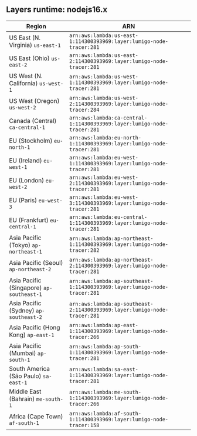 Layers runtime: nodejs16.x
----
| Region | ARN |
| --- | --- |
|US East (N. Virginia)  `us-east-1`|`arn:aws:lambda:us-east-1:114300393969:layer:lumigo-node-tracer:281`|
|US East (Ohio)  `us-east-2`|`arn:aws:lambda:us-east-2:114300393969:layer:lumigo-node-tracer:281`|
|US West (N. California)  `us-west-1`|`arn:aws:lambda:us-west-1:114300393969:layer:lumigo-node-tracer:281`|
|US West (Oregon)  `us-west-2`|`arn:aws:lambda:us-west-2:114300393969:layer:lumigo-node-tracer:284`|
|Canada (Central)  `ca-central-1`|`arn:aws:lambda:ca-central-1:114300393969:layer:lumigo-node-tracer:281`|
|EU (Stockholm)  `eu-north-1`|`arn:aws:lambda:eu-north-1:114300393969:layer:lumigo-node-tracer:281`|
|EU (Ireland)  `eu-west-1`|`arn:aws:lambda:eu-west-1:114300393969:layer:lumigo-node-tracer:281`|
|EU (London)  `eu-west-2`|`arn:aws:lambda:eu-west-2:114300393969:layer:lumigo-node-tracer:281`|
|EU (Paris)  `eu-west-3`|`arn:aws:lambda:eu-west-3:114300393969:layer:lumigo-node-tracer:281`|
|EU (Frankfurt)  `eu-central-1`|`arn:aws:lambda:eu-central-1:114300393969:layer:lumigo-node-tracer:281`|
|Asia Pacific (Tokyo)  `ap-northeast-1`|`arn:aws:lambda:ap-northeast-1:114300393969:layer:lumigo-node-tracer:282`|
|Asia Pacific (Seoul)  `ap-northeast-2`|`arn:aws:lambda:ap-northeast-2:114300393969:layer:lumigo-node-tracer:281`|
|Asia Pacific (Singapore)  `ap-southeast-1`|`arn:aws:lambda:ap-southeast-1:114300393969:layer:lumigo-node-tracer:281`|
|Asia Pacific (Sydney)  `ap-southeast-2`|`arn:aws:lambda:ap-southeast-2:114300393969:layer:lumigo-node-tracer:281`|
|Asia Pacific (Hong Kong)  `ap-east-1`|`arn:aws:lambda:ap-east-1:114300393969:layer:lumigo-node-tracer:266`|
|Asia Pacific (Mumbai)  `ap-south-1`|`arn:aws:lambda:ap-south-1:114300393969:layer:lumigo-node-tracer:281`|
|South America (São Paulo)  `sa-east-1`|`arn:aws:lambda:sa-east-1:114300393969:layer:lumigo-node-tracer:281`|
|Middle East (Bahrain)  `me-south-1`|`arn:aws:lambda:me-south-1:114300393969:layer:lumigo-node-tracer:266`|
|Africa (Cape Town)  `af-south-1`|`arn:aws:lambda:af-south-1:114300393969:layer:lumigo-node-tracer:158`|
